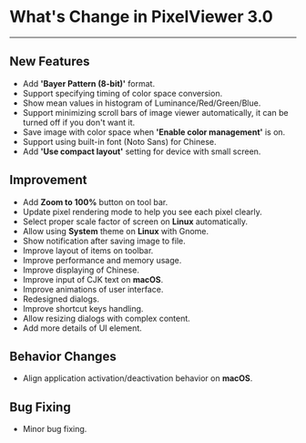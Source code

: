 ﻿# What's Change in PixelViewer 3.0
 ---

## New Features
+ Add **'Bayer Pattern (8-bit)'** format.
+ Support specifying timing of color space conversion.
+ Show mean values in histogram of Luminance/Red/Green/Blue.
+ Support minimizing scroll bars of image viewer automatically, it can be turned off if you don't want it.
+ Save image with color space when **'Enable color management'** is on.
+ Support using built-in font (Noto Sans) for Chinese.
+ Add **'Use compact layout'** setting for device with small screen.

## Improvement
+ Add **Zoom to 100%** button on tool bar.
+ Update pixel rendering mode to help you see each pixel clearly.
+ Select proper scale factor of screen on **Linux** automatically.
+ Allow using **System** theme on **Linux** with Gnome.
+ Show notification after saving image to file.
+ Improve layout of items on toolbar.
+ Improve performance and memory usage.
+ Improve displaying of Chinese.
+ Improve input of CJK text on **macOS**.
+ Improve animations of user interface.
+ Redesigned dialogs.
+ Improve shortcut keys handling.
+ Allow resizing dialogs with complex content.
+ Add more details of UI element.

## Behavior Changes
+ Align application activation/deactivation behavior on **macOS**.

## Bug Fixing
+ Minor bug fixing.
